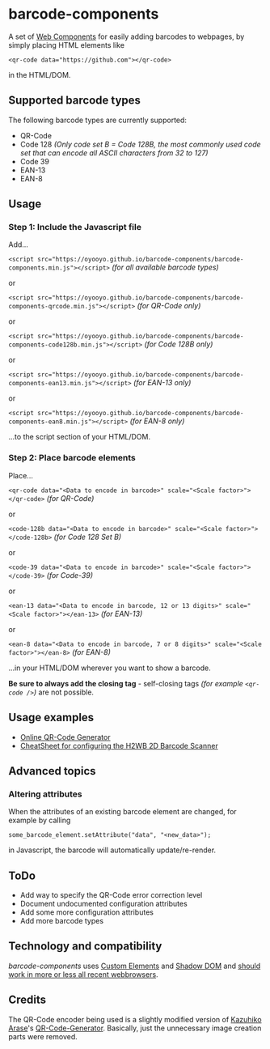 # barcode-components

A set of [Web Components](https://en.wikipedia.org/wiki/Web_Components) for easily adding barcodes to webpages, by simply placing HTML elements like
```
<qr-code data="https://github.com"></qr-code>
```
in the HTML/DOM.

## Supported barcode types

The following barcode types are currently supported:

- QR-Code
- Code 128 _(Only code set B = Code 128B, the most commonly used code set that can encode all ASCII characters from 32 to 127)_
- Code 39
- EAN-13
- EAN-8

## Usage

### Step 1: Include the Javascript file

Add...

`<script src="https://oyooyo.github.io/barcode-components/barcode-components.min.js"></script>` _(for all available barcode types)_

or

`<script src="https://oyooyo.github.io/barcode-components/barcode-components-qrcode.min.js"></script>` _(for QR-Code only)_

or

`<script src="https://oyooyo.github.io/barcode-components/barcode-components-code128b.min.js"></script>` _(for Code 128B only)_

or

`<script src="https://oyooyo.github.io/barcode-components/barcode-components-ean13.min.js"></script>` _(for EAN-13 only)_

or

`<script src="https://oyooyo.github.io/barcode-components/barcode-components-ean8.min.js"></script>` _(for EAN-8 only)_

...to the script section of your HTML/DOM.

### Step 2: Place barcode elements

Place...

`<qr-code data="<Data to encode in barcode>" scale="<Scale factor>"></qr-code>` _(for QR-Code)_

or

`<code-128b data="<Data to encode in barcode>" scale="<Scale factor>"></code-128b>` _(for Code 128 Set B)_

or

`<code-39 data="<Data to encode in barcode>" scale="<Scale factor>"></code-39>` _(for Code-39)_

or

`<ean-13 data="<Data to encode in barcode, 12 or 13 digits>" scale="<Scale factor>"></ean-13>` _(for EAN-13)_

or

`<ean-8 data="<Data to encode in barcode, 7 or 8 digits>" scale="<Scale factor>"></ean-8>` _(for EAN-8)_

...in your HTML/DOM wherever you want to show a barcode.

**Be sure to always add the closing tag** - self-closing tags _(for example `<qr-code />`)_ are not possible.

## Usage examples

- [Online QR-Code Generator](https://oyooyo.github.io/barcode-components/examples/qrcode_generator.html)
- [CheatSheet for configuring the H2WB 2D Barcode Scanner](https://oyooyo.github.io/barcode-components/examples/h2wb_cheatsheet.html)

## Advanced topics

### Altering attributes

When the attributes of an existing barcode element are changed, for example by calling
```
some_barcode_element.setAttribute("data", "<new_data>");
```
in Javascript, the barcode will automatically update/re-render.

## ToDo

- Add way to specify the QR-Code error correction level
- Document undocumented configuration attributes
- Add some more configuration attributes
- Add more barcode types

## Technology and compatibility

*barcode-components* uses [Custom Elements](https://en.wikipedia.org/wiki/Web_Components#Custom_Elements) and [Shadow DOM](https://en.wikipedia.org/wiki/Web_Components#Shadow_DOM) and [should work in more or less all recent webbrowsers](https://caniuse.com/#feat=custom-elementsv1).

## Credits

The QR-Code encoder being used is a slightly modified version of [Kazuhiko Arase](https://github.com/kazuhikoarase)'s [QR-Code-Generator](https://github.com/kazuhikoarase/qrcode-generator). Basically, just the unnecessary image creation parts were removed.
